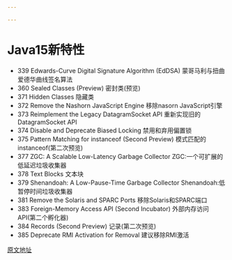 ```yaml
---

---
```

# Java15新特性

* 339    Edwards-Curve Digital Signature Algorithm (EdDSA)    蒙哥马利与扭曲爱德华曲线签名算法
* 360    Sealed Classes (Preview)    密封类(预览)
* 371    Hidden Classes    隐藏类
* 372    Remove the Nashorn JavaScript Engine    移除nasorn JavaScript引擎
* 373    Reimplement the Legacy DatagramSocket API    重新实现旧的DatagramSocket API
* 374    Disable and Deprecate Biased Locking    禁用和弃用偏置锁
* 375    Pattern Matching for instanceof (Second Preview)    模式匹配的instanceof(第二次预览)
* 377    ZGC: A Scalable Low-Latency Garbage Collector    ZGC:一个可扩展的低延迟垃圾收集器
* 378    Text Blocks    文本块
* 379    Shenandoah: A Low-Pause-Time Garbage Collector    Shenandoah:低暂停时间垃圾收集器
* 381    Remove the Solaris and SPARC Ports    移除Solaris和SPARC端口
* 383    Foreign-Memory Access API (Second Incubator)    外部内存访问API(第二个孵化器)
* 384    Records (Second Preview)    记录(第二次预览)
* 385    Deprecate RMI Activation for Removal    建议移除RMI激活



[原文地址](https://openjdk.org/projects/jdk/15/)